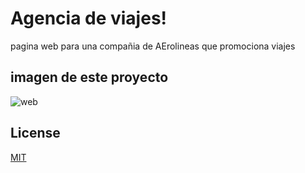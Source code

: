 # Agencia de viajes!

pagina web para una compañia de AErolineas que promociona viajes

## imagen de este proyecto 
![web](https://user-images.githubusercontent.com/117705995/200713142-2d670553-4fe7-4089-89da-f1b3d131b154.png)

## License

[MIT](https://choosealicense.com/licenses/mit/)
